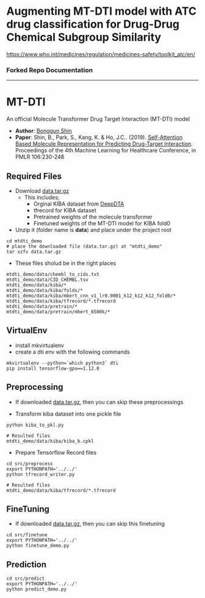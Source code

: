# Augmenting MT-DTI model with ATC drug classification for Drug-Drug Chemical Subgroup Similarity
https://www.who.int/medicines/regulation/medicines-safety/toolkit_atc/en/


### Forked Repo Documentation
-----------
# MT-DTI
An official Molecule Transformer Drug Target Interaction (MT-DTI) model

* **Author**: [Bonggun Shin](mailto:bonggun.shin@deargen.me)
* **Paper**: Shin, B., Park, S., Kang, K. & Ho, J.C.. (2019). [Self-Attention Based Molecule Representation for Predicting Drug-Target Interaction](http://proceedings.mlr.press/v106/shin19a/shin19a.pdf). Proceedings of the 4th Machine Learning for Healthcare Conference, in PMLR 106:230-248

## Required Files

* Download [data.tar.gz](https://drive.google.com/file/d/16dTynXCKPPdvQq4BiXBdQwNuxilJbozR/view?usp=sharing)
	* This includes;
		* Orginal KIBA dataset from [DeepDTA](https://github.com/hkmztrk/DeepDTA)
		* tfrecord for KIBA dataset
		* Pretrained weights of the molecule transformer
		* Finetuned weights of the MT-DTI model for KIBA fold0
* Unzip it (folder name is **data**) and place under the project root

```
cd mtdti_demo
# place the downloaded file (data.tar.gz) at "mtdti_demo"
tar xzfv data.tar.gz
```

* These files sholud be in the right places

```
mtdti_demo/data/chembl_to_cids.txt
mtdti_demo/data/CID_CHEMBL.tsv
mtdti_demo/data/kiba/*
mtdti_demo/data/kiba/folds/*
mtdti_demo/data/kiba/mbert_cnn_v1_lr0.0001_k12_k12_k12_fold0/*
mtdti_demo/data/kiba/tfrecord/*.tfrecord
mtdti_demo/data/pretrain/*
mtdti_demo/data/pretrain/mbert_6500k/*
```



## VirtualEnv

* install mkvirtualenv
* create a dti env with the following commands

```
mkvirtualenv --python=`which python3` dti
pip install tensorflow-gpu==1.12.0
```


## Preprocessing

* If downloaded [data.tar.gz](https://drive.google.com/file/d/16dTynXCKPPdvQq4BiXBdQwNuxilJbozR/view?usp=sharing), then you can skip these preprocessings


* Transform kiba dataset into one pickle file

```
python kiba_to_pkl.py 

# Resulted files
mtdti_demo/data/kiba/kiba_b.cpkl
```



* Prepare Tensorflow Record files

```
cd src/preprocess
export PYTHONPATH='../../'
python tfrecord_writer.py 

# Resulted files
mtdti_demo/data/kiba/tfrecord/*.tfrecord
```

## FineTuning

* If downloaded [data.tar.gz](https://drive.google.com/file/d/16dTynXCKPPdvQq4BiXBdQwNuxilJbozR/view?usp=sharing), then you can skip this finetuning

```
cd src/finetune
export PYTHONPATH='../../'
python finetune_demo.py 

```


## Prediction

```
cd src/predict
export PYTHONPATH='../../'
python predict_demo.py 
```



